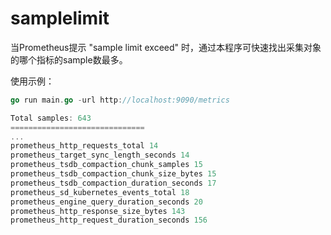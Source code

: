 # samplelimit

当Prometheus提示 "sample limit exceed" 时，通过本程序可快速找出采集对象的哪个指标的sample数最多。

使用示例：
```go
go run main.go -url http://localhost:9090/metrics

Total samples: 643
==============================
...
prometheus_http_requests_total 14
prometheus_target_sync_length_seconds 14
prometheus_tsdb_compaction_chunk_samples 15
prometheus_tsdb_compaction_chunk_size_bytes 15
prometheus_tsdb_compaction_duration_seconds 17
prometheus_sd_kubernetes_events_total 18
prometheus_engine_query_duration_seconds 20
prometheus_http_response_size_bytes 143
prometheus_http_request_duration_seconds 156
```
